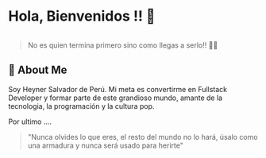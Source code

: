 # Hola, Bienvenidos !! 👋

<div id="header" align="center">
  <img src="" />
</div>
    
> No es quien termina primero sino como llegas a serlo!! 💪🙌

## 🚀 About Me
Soy Heyner Salvador de Perú. Mi meta es convertirme en Fullstack Developer y formar parte de este grandioso mundo, amante de la tecnologia, la programación y la cultura pop.

Por ultimo ....

> "Nunca olvides lo que eres, el resto del mundo no lo hará, úsalo como una armadura y nunca será usado para herirte"

<!-- npx @11ty/eleventy --serve -->
<!-- http://localhost:8080/hosalvadorg/index.html -->
